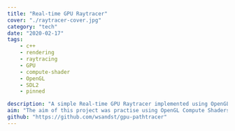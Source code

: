 ```yaml
---
title: "Real-time GPU Raytracer"
cover: "./raytracer-cover.jpg"
category: "tech"
date: "2020-02-17"
tags:
    - c++
    - rendering
    - raytracing
    - GPU
    - compute-shader
    - OpenGL
    - SDL2
    - pinned

description: "A simple Real-time GPU Raytracer implemented using OpenGL Compute Shaders in C++. It supports reflection and refraction with the Fresnel effect as well as hard shadows. It supports dynamic objects of different types (meshes, spheres and boxes). It also has directional and point lights."
aim: "The aim of this project was practise using OpenGL Compute Shaders as well as learn about raytracing/pathtracing."
github: "https://github.com/wsandst/gpu-pathtracer"
---
```

